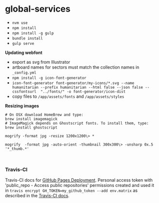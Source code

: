 # global-services

- `nvm use`
- `npm install`
- `npm install -g gulp`
- `bundle install`
- `gulp serve`


**Updating webfont**

- export as svg from Illustrator
- artboard names for sectors must match the collection names in `_config.yml`
- `npm install -g icon-font-generator`
- `icon-font-generator font-generator/my-icons/*.svg --name humanitarian --prefix humanitarian --html false --json false --cssfontsurl  "../fonts/" -o font-generator/icon-dist`  
- copy files to `/app/assets/fonts` and `/app/assets/styles`

**Resizing images**

```
# On OSX download HomeBrew and type:
brew install imagemagick
# ImageMagick depends on Ghostscript fonts. To install them, type:
brew install ghostscript

mogrify -format jpg -resize 1200x1200\> *

mogrify  -format jpg -auto-orient -thumbnail 300x300\> -unsharp 0x.5  '*_thumb.*'



```

### Travis-CI

Travis-CI docs for [GitHub Pages Deployment](https://docs.travis-ci.com/user/deployment/pages/). Personal access token with 'public_repo - Access public repositories' permissions created and used it in `travis encrypt GH_TOKEN=my_github_token --add env.matrix` as described in the [Travis-CI docs](https://docs.travis-ci.com/user/environment-variables#Encrypting-environment-variables).